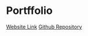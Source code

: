 # Portffolio
[Website Link](https://nipulviduranga.github.io/Portfolio/)
[Github Repository](https://github.com/vidurangaggn/Portfolio)